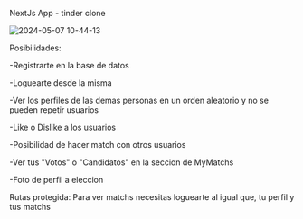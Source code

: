NextJs App - tinder clone

![2024-05-07 10-44-13](https://github.com/MaxZc7/NextJs-TinderApp/assets/125506170/84ed022f-d777-4bb1-83fd-05f608df4fb3)

Posibilidades:

-Registrarte en la base de datos

-Loguearte desde la misma

-Ver los perfiles de las demas personas en un orden aleatorio y no se pueden repetir usuarios

-Like o Dislike a los usuarios

-Posibilidad de hacer match con otros usuarios

-Ver tus "Votos" o "Candidatos" en la seccion de MyMatchs

-Foto de perfil a eleccion

Rutas protegida: Para ver matchs necesitas loguearte al igual que, tu perfil y tus matchs
